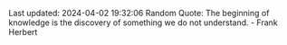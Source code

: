Last updated: 2024-04-02 19:32:06
Random Quote: The beginning of knowledge is the discovery of something we do not understand. - Frank Herbert